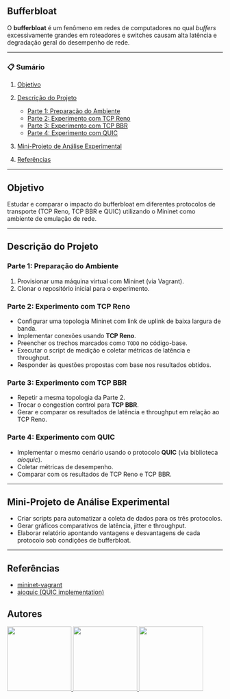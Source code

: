 ## Bufferbloat

O **bufferbloat** é um fenômeno em redes de computadores no qual *buffers* excessivamente grandes em roteadores e switches causam alta latência e degradação geral do desempenho de rede.

---

### 📋 Sumário

1. [Objetivo](#objetivo)
2. [Descrição do Projeto](#descri%C3%A7%C3%A3o-do-projeto)

   * [Parte 1: Preparação do Ambiente](#parte-1-prepara%C3%A7%C3%A3o-do-ambiente)
   * [Parte 2: Experimento com TCP Reno](#parte-2-experimento-com-tcp-reno)
   * [Parte 3: Experimento com TCP BBR](#parte-3-experimento-com-tcp-bbr)
   * [Parte 4: Experimento com QUIC](#parte-4-experimento-com-quic)
3. [Mini-Projeto de Análise Experimental](#mini-projeto-de-an%C3%A1lise-experimental)
4. [Referências](#refer%C3%AAncias)

---

## Objetivo

Estudar e comparar o impacto do bufferbloat em diferentes protocolos de transporte (TCP Reno, TCP BBR e QUIC) utilizando o Mininet como ambiente de emulação de rede.

---

## Descrição do Projeto

### Parte 1: Preparação do Ambiente

1. Provisionar uma máquina virtual com Mininet (via Vagrant).
2. Clonar o repositório inicial para o experimento.

### Parte 2: Experimento com TCP Reno

* Configurar uma topologia Mininet com link de uplink de baixa largura de banda.
* Implementar conexões usando **TCP Reno**.
* Preencher os trechos marcados como `TODO` no código-base.
* Executar o script de medição e coletar métricas de latência e throughput.
* Responder às questões propostas com base nos resultados obtidos.

### Parte 3: Experimento com TCP BBR

* Repetir a mesma topologia da Parte 2.
* Trocar o congestion control para **TCP BBR**.
* Gerar e comparar os resultados de latência e throughput em relação ao TCP Reno.

### Parte 4: Experimento com QUIC

* Implementar o mesmo cenário usando o protocolo **QUIC** (via biblioteca *aioquic*).
* Coletar métricas de desempenho.
* Comparar com os resultados de TCP Reno e TCP BBR.

---

## Mini-Projeto de Análise Experimental

* Criar scripts para automatizar a coleta de dados para os três protocolos.
* Gerar gráficos comparativos de latência, jitter e throughput.
* Elaborar relatório apontando vantagens e desvantagens de cada protocolo sob condições de bufferbloat.

---

## Referências

* [mininet-vagrant](https://github.com/skywardpixel/mininet-vagrant)
* [aioquic (QUIC implementation)](https://github.com/aiortc/aioquic)



## Autores

<a href="https://github.com/andradenathan">
    <img src="https://avatars.githubusercontent.com/u/42661561?v=4" width="150px"/>
</a>
<a href="https://github.com/0nerb">
    <img src="https://avatars.githubusercontent.com/u/126625129?v=4" width="150px" />
</a>
<a href="https://github.com/MMuhen">
    <img src="https://avatars.githubusercontent.com/u/139181000?v=4" width="150px" />
</a>

